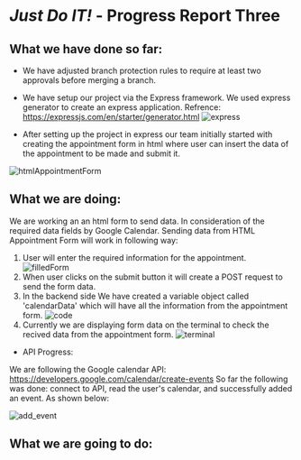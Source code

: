 # *Just Do IT!* - Progress Report Three

## What we have done so far:

* We have adjusted branch protection rules to require at least two approvals before merging a branch.

* We have setup our project via the Express framework. We used express generator to create an express application.
  Refrence: https://expressjs.com/en/starter/generator.html
  ![express](https://user-images.githubusercontent.com/54300222/74999698-459b1980-5454-11ea-8500-b975b1811703.png)

* After setting up the project in express our team initially started with creating the appointment form in html where user can     insert the data of the appointment to be made and submit it.

![htmlAppointmentForm](https://user-images.githubusercontent.com/54300222/75000054-310b5100-5455-11ea-9205-9e844f4e80f9.png)


## What we are doing:

We are working an an html form to send data. In consideration of the required data fields by Google Calendar.
Sending data from HTML Appointment Form will work in following way:
1. User will enter the required information for the appointment.
    ![filledForm](https://user-images.githubusercontent.com/54300222/75000737-1fc34400-5457-11ea-8241-4a1e35c34ad2.png)
2. When user clicks on the submit button it will create a POST request to send the form data.
3. In the backend side We have created a variable object called 'calendarData' which will have all the information from the appointment form.
    ![code](https://user-images.githubusercontent.com/54300222/75000798-54370000-5457-11ea-92a8-cde997eeb074.png)
4. Currently we are displaying form data on the terminal to check the recived data from the appointment form.
    ![terminal](https://user-images.githubusercontent.com/54300222/75000866-9102f700-5457-11ea-88fc-e300e01c0470.png)

* API Progress:
   
We are following the Google calendar API: https://developers.google.com/calendar/create-events
So far the following was done: connect to API, read the user's calendar, and successfully added an event. As shown below:

![add_event](https://user-images.githubusercontent.com/21226482/74993446-9e48c300-5410-11ea-8c8c-2d911bd4cc00.png)

## What we are going to do:
